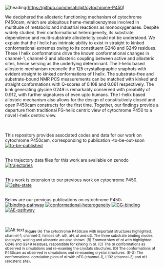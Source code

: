 ![heading](https://img.shields.io/badge/|-I--helix--is--the--allosteric--carrier--in--cytochrome--P450cam-Blue?style=for-the-badge&logoColor=white&color=blue)(https://github.com/msahilgit/cytochrome-P450)

We deciphered the allosteric functioning mechanism of cytochrome P450cam, which are ubiquitous heme-metalloenzymes involved in multitude of metabolic and industrial reactions as monooxygenases. Despite widely studied, their conformational heterogeneity, its substrate dependence and multi-substrate allostericity could not be understood. We explain that the I helix has intrinsic ability to exist in straight to kinked conformational extremes owing to its constituent G248 and G249 residues. These I helix conformations drive the known conformational changes in channel-1, channel-2 and allosteric coupling between active and allosteric sites, hence serving as the underlying determinant. The I-helix based allosteric mechanism reconcile the 125 crystallographic snaphots with evident straight to kinked conformations of I helix. The substrate-free and substrate-bound NMR PCS measurements can be matched with kinked and straight conformations with Q-scores of 0.108 and 0.061 respectively. The kink generating glycine G249 is remarkably conserved with proability of 0.912, with further signatures of even upto humans. The I-helix based allosteic mechanism also allows for the design of constitutively closed and open P450cam constructs for the first time. Together, our findings provide a departure from traditional FG-helix centric view of cytochrome P450 to a novel I-helix centric view. \
&nbsp;\
&nbsp;


This repository provides associated codes and data for our work on cytochrome P450cam, corresponding to publication -to-be-out-soon \
[![to-be-published](https://img.shields.io/badge/to--be--published-red?style=for-the-badge)](https://github.com/msahilgit/cytochrome-P450) \
&nbsp;

The trajectory data files for this work are available on zenodo \
[![trajectories](https://img.shields.io/badge/trajectories-red?style=for-the-badge)](https://github.com/msahilgit/cytochrome-P450) \
&nbsp;


This work is extension to our previous work on cytochrome P450.\
[![3site-state](https://img.shields.io/badge/3site--state-darkgreen?style=for-the-badge)](https://pubs.acs.org/doi/full/10.1021/jacs.3c06144)\
&nbsp;

Below are our previous publications on cytochrome P450: \
[![binding-pathway](https://img.shields.io/badge/binding--pathway-green?style=for-the-badge)](https://pubs.acs.org/doi/10.1021/jacs.8b10840)
[![conformational-heterogeneity](https://img.shields.io/badge/conformational--heterogeneity-green?style=for-the-badge)](https://www.sciencedirect.com/science/article/pii/S0006349521001983?via%3Dihub)
[![CG-binding](https://img.shields.io/badge/CG--binding-green?style=for-the-badge)](https://pubs.acs.org/doi/full/10.1021/acs.jpclett.0c01683)
[![AE-pathway](https://img.shields.io/badge/AE--pathway-green?style=for-the-badge)](https://pubs.aip.org/aip/jcp/article/158/19/194103/2890463) \
&nbsp;\
&nbsp;

![Alt text](p450.png)
<sub> **Figure** (A) The cytochrome P450cam with important structures highlighted, channel-1, channel-2, helices &alpha;F, &alpha;G, &alpha;H, &alpha;I and &alpha;&beta;. The three substrate binding modes (catalytic, waiting and allosteric are also shown. (B) Zoomed view of &alpha;I with highlighted G248 and G249 residues, respondible for kinking in &alpha;I. (C) The &alpha;I conformations as observed in simulations and re-examing the crystals structures. (D) The conformations of P450cam as observed in simulations and re-examing crystal structures. (E-G) The conformational correlation plots of &alpha;I with &alpha;FG (channel-1), L102 (channel-2) and &alpha;H (allosteric site).  </sub>

